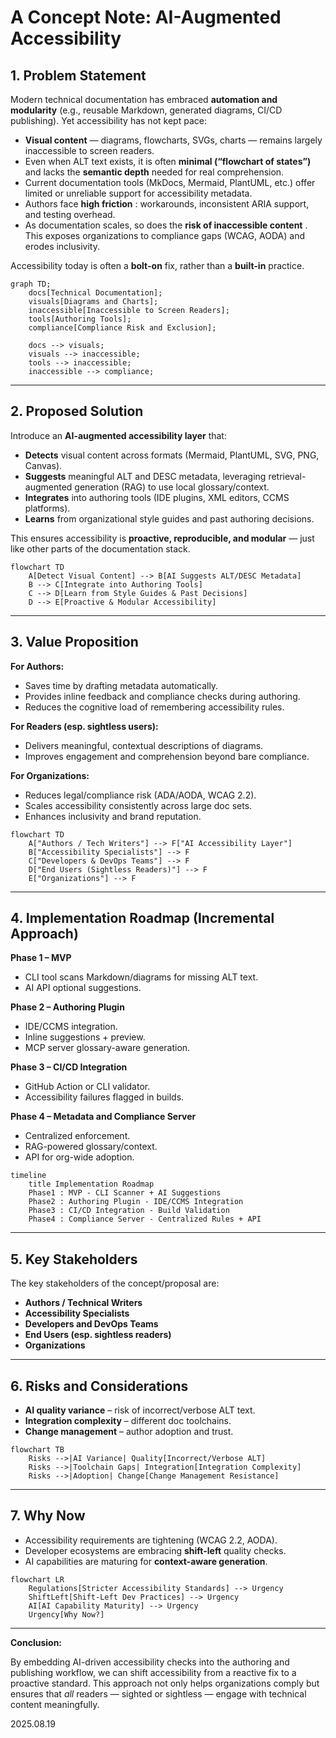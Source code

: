 # A Concept Note: AI-Augmented Accessibility

## 1. Problem Statement

Modern technical documentation has embraced **automation and modularity** (e.g., reusable Markdown, generated diagrams, CI/CD publishing). Yet accessibility has not kept pace:

* **Visual content** — diagrams, flowcharts, SVGs, charts — remains largely inaccessible to screen readers.
* Even when ALT text exists, it is often **minimal (“flowchart of states”)** and lacks the **semantic depth** needed for real comprehension.
* Current documentation tools (MkDocs, Mermaid, PlantUML, etc.) offer limited or unreliable support for accessibility metadata.
* Authors face **high friction** : workarounds, inconsistent ARIA support, and testing overhead.
* As documentation scales, so does the **risk of inaccessible content** . This exposes organizations to compliance gaps (WCAG, AODA) and erodes inclusivity.

Accessibility today is often a **bolt-on** fix, rather than a **built-in** practice.

```mermaid
graph TD;
    docs[Technical Documentation];
    visuals[Diagrams and Charts];
    inaccessible[Inaccessible to Screen Readers];
    tools[Authoring Tools];
    compliance[Compliance Risk and Exclusion];

    docs --> visuals;
    visuals --> inaccessible;
    tools --> inaccessible;
    inaccessible --> compliance;
```

---

## 2. Proposed Solution

Introduce an **AI-augmented accessibility layer** that:

* **Detects** visual content across formats (Mermaid, PlantUML, SVG, PNG, Canvas).
* **Suggests** meaningful ALT and DESC metadata, leveraging retrieval-augmented generation (RAG) to use local glossary/context.
* **Integrates** into authoring tools (IDE plugins, XML editors, CCMS platforms).
* **Learns** from organizational style guides and past authoring decisions.

This ensures accessibility is **proactive, reproducible, and modular** — just like other parts of the documentation stack.

```mermaid
flowchart TD
    A[Detect Visual Content] --> B[AI Suggests ALT/DESC Metadata]
    B --> C[Integrate into Authoring Tools]
    C --> D[Learn from Style Guides & Past Decisions]
    D --> E[Proactive & Modular Accessibility]
```

---

## 3. Value Proposition

**For Authors:**  
- Saves time by drafting metadata automatically.  
- Provides inline feedback and compliance checks during authoring.  
- Reduces the cognitive load of remembering accessibility rules.  

**For Readers (esp. sightless users):**  
- Delivers meaningful, contextual descriptions of diagrams.  
- Improves engagement and comprehension beyond bare compliance.  

**For Organizations:**  
- Reduces legal/compliance risk (ADA/AODA, WCAG 2.2).  
- Scales accessibility consistently across large doc sets.  
- Enhances inclusivity and brand reputation.  

```mermaid
flowchart TD
    A["Authors / Tech Writers"] --> F["AI Accessibility Layer"]
    B["Accessibility Specialists"] --> F
    C["Developers & DevOps Teams"] --> F
    D["End Users (Sightless Readers)"] --> F
    E["Organizations"] --> F
```

---

## 4. Implementation Roadmap (Incremental Approach)

**Phase 1 – MVP**
* CLI tool scans Markdown/diagrams for missing ALT text.
* AI API optional suggestions.

**Phase 2 – Authoring Plugin**
* IDE/CCMS integration.
* Inline suggestions + preview.
* MCP server glossary-aware generation.

**Phase 3 – CI/CD Integration**
* GitHub Action or CLI validator.
* Accessibility failures flagged in builds.

**Phase 4 – Metadata and Compliance Server**
* Centralized enforcement.
* RAG-powered glossary/context.
* API for org-wide adoption.

```mermaid
timeline
    title Implementation Roadmap
    Phase1 : MVP - CLI Scanner + AI Suggestions
    Phase2 : Authoring Plugin - IDE/CCMS Integration
    Phase3 : CI/CD Integration - Build Validation
    Phase4 : Compliance Server - Centralized Rules + API
```

---

## 5. Key Stakeholders  

The key stakeholders of the concept/proposal are:

* **Authors / Technical Writers**
* **Accessibility Specialists**
* **Developers and DevOps Teams**
* **End Users (esp. sightless readers)**
* **Organizations**


---

## 6. Risks and Considerations

* **AI quality variance** – risk of incorrect/verbose ALT text.
* **Integration complexity** – different doc toolchains.
* **Change management** – author adoption and trust.

```mermaid
flowchart TB
    Risks -->|AI Variance| Quality[Incorrect/Verbose ALT]
    Risks -->|Toolchain Gaps| Integration[Integration Complexity]
    Risks -->|Adoption| Change[Change Management Resistance]
```

---

## 7. Why Now

* Accessibility requirements are tightening (WCAG 2.2, AODA).
* Developer ecosystems are embracing **shift-left** quality checks.
* AI capabilities are maturing for **context-aware generation**.

```mermaid
flowchart LR
    Regulations[Stricter Accessibility Standards] --> Urgency
    ShiftLeft[Shift-Left Dev Practices] --> Urgency
    AI[AI Capability Maturity] --> Urgency
    Urgency[Why Now?]
```

---

**Conclusion:**

By embedding AI-driven accessibility checks into the authoring and publishing workflow, we can shift accessibility from a reactive fix to a proactive standard. This approach not only helps organizations comply but ensures that *all* readers — sighted or sightless — engage with technical content meaningfully.

2025.08.19